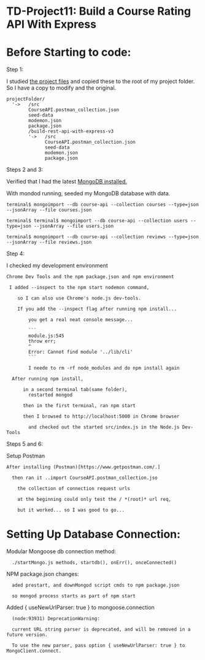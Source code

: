 # TD-Project11: Build a Course Rating API With Express

# Before Starting to code:

Step 1:

  I studied [the project files](./build-rest-api-with-express-v3) and copied these to the root of my project folder. So I have a copy to modify and the original.

  ```
  projectFolder/  
    '->   /src
          CourseAPI.postman_collection.json
          seed-data
          modemon.json
          package.json
          /build-rest-api-with-express-v3
          '->   /src
                CourseAPI.postman_collection.json
                seed-data
                modemon.json
                package.json

  ```

Steps 2 and 3:

  Verified that I had the latest [MongoDB installed.](http://treehouse.github.io/installation-guides/)

  With mondod running, seeded my MongoDB database with data.
  ```
  terminal$ mongoimport --db course-api --collection courses --type=json --jsonArray --file courses.json

  terminal$ terminal$ mongoimport --db course-api --collection users --type=json --jsonArray --file users.json

  terminal$ mongoimport --db course-api --collection reviews --type=json --jsonArray --file reviews.json

  ```

Step 4:

  I checked my development environment

    Chrome Dev Tools and the npm package.json and npm environment

     I added --inspect to the npm start nodemon command,

        so I can also use Chrome's node.js dev-tools.

        If you add the --inspect flag after running npm install...

            you get a real neat console message...

            ```
            module.js:545
            throw err;
            ^
            Error: Cannot find module '../lib/cli'
            ```

            I neede to rm -rf node_modules and do npm install again

      After running npm install,

          in a second terminal tab(same folder),
            restarted mongod

          then in the first terminal, ran npm start

          then I browsed to http://localhost:5000 in Chrome browser

            and checked out the started src/index.js in the Node.js Dev-Tools

Steps 5 and 6:

  Setup Postman

    After installing (Postman)[https://www.getpostman.com/.]

      then ran it ..import CourseAPI.postman_collection.jso

        the collection of connection request urls

        at the beginning could only test the / *(root)* url req,

        but it worked... so I was good to go...

# Setting Up Database Connection:

  Modular Mongoose db connection method:

      ./startMongo.js methods, startdb(), onErr(), onceConnected()

  NPM package.json changes:

      aded prestart, and downMongod script cmds to npm package.json

      so mongod process starts as part of npm start

  Added { useNewUrlParser: true } to mongoose.connection

      (node:93931) DeprecationWarning:

      current URL string parser is deprecated, and will be removed in a future version.

      To use the new parser, pass option { useNewUrlParser: true } to MongoClient.connect.
